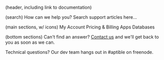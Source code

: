 (header, including link to documentation)

(search)
How can we help you? Search support articles here...

(main sections, w/ icons)
My Account
Pricing & Billing
Apps
Databases

(bottom sections)
Can't find an answer? [Contact us](https://www.aptible.com/support/) and we'll get back to you as soon as we can.

Technical questions? Our dev team hangs out in #aptible on freenode.
